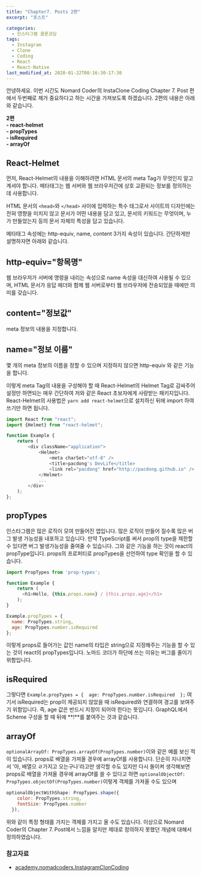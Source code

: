 ```yaml
---
title: "Chapter7. Posts 2편"
excerpt: "포스트"

categories:
  - 인스타그램 클론코딩
tags:
  - Instagram
  - Clone
  - Coding
  - React
  - React-Native
last_modified_at: 2020-01-22T08:16:30-17:30
---
```


안녕하세요. 이번 시간도 Nomard Coder의 InstaClone Coding Chapter 7. Post 편에서 두번째로 제가 중요하다고 하는 시간을 가져보도록 하겠습니다. 2편의 내용은 아래와 같습니다.

**2편** <br>
**- react-helmet**  <br>
**- propTypes**  <br>
**- isRequired**  <br>
**- arrayOf**  <br>

## React-Helmet

먼저, React-Helmet의 내용을 이해하려면 HTML 문서의 meta Tag가 무엇인지 알고 계셔야 합니다. 메타태그는 웹 서버와 웹 브라우저간에 상호 교환되는 정보를 정의하는데 사용합니다.
  
HTML 문서의 `<head>`와 `</head>` 사이에 입력하는 특수 태그로서 사이트의 디자인에는 전혀 영향을 미치지 않고 문서가 어떤 내용을 담고 있고, 문서의 키워드는 무엇이며, 누가 만들었는지 등의 문서 자체의 특성을 담고 있습니다.  

메타태그 속성에는 http-equiv, name, content 3가지 속성이 있습니다. 간단하게만 설명하자면 아래와 같습니다.

**http-equiv="항목명"**
--- 
웹 브라우저가 서버에 명령을 내리는 속성으로 name 속성을 대신하여 사용될 수 있으며, HTML 문서가 응답 헤더와 함께 웹 서버로부터 웹 브라우저에 전송되었을 때에만 의미를 갖습니다.
<br>

**content="정보값"**
---
meta 정보의 내용을 지정합니다.
<br>


**name="정보 이름"**
---
몇 개의 meta 정보의 이름을 정할 수 있으며 지정하지 않으면 http-equiv 와 같은 기능을 합니다.


이렇게 meta Tag의 내용을 구성해야 할 때 React-Helmet의 Helmet Tag로 감싸주어 설정만 하면되는 매우 간단하여 저와 같은 React 초보자에게 사랑받는 패키지입니다. React-Helmet의 사용법은 `yarn add react-helmet`으로 설치하신 뒤에 import 하여 쓰기만 하면 됩니다. 

```javascript
import React from "react";
import {Helmet} from "react-helmet";

function Example {
    return (
        <div className="application">
            <Helmet>
                <meta charSet="utf-8" />
                <title>pacdong's DevLife</title>
                <link rel="pacdong" href="http://pacdong.github.io" />
            </Helmet>
            ...
        </div>
    );
};
```


## propTypes

인스타그램은 많은 로직이 모여 만들어진 앱입니다. 많은 로직이 만들어 질수록 많은 버그 발생 가능성을 내포하고 있습니다. 만약 TypeScript를 써서 prop의 type을 제한할 수 있다면 버그 발생가능성을 줄여줄 수 있습니다. 그와 같은 기능을 하는 것이 react의 propType입니다. props의 프로퍼티로 propTypes을 선언하여 type 확인을 할 수 있습니다.


```javascript
import PropTypes from 'prop-types';

function Example {
    return (
      <h1>Hello, {this.props.name} / {this.props.age}</h1>
    );
}

Example.propTypes = {
  name: PropTypes.string,
  age: PropTypes.number.isRequired
};
```
이렇게 props로 들어가는 값인 name의 타입은 string으로 지정해주는 기능을 할 수 있는 것이 react의 propTypes입니다. 노마드 코더가 하단에 쓰는 이유는 버그를 줄이기 위함입니다.

## isRequired

그렇다면 `Example.propTypes = {  age: PropTypes.number.isRequired  };` 여기서 isRequired는 prop이 제공되지 않았을 때 isRequired와 연결하여 경고를 보여주기 위함입니다. 즉, age 값은 반드시 지정이 되어야 한다는 뜻입니다. GraphQL에서 Scheme 구성을 할 때 뒤에 **!**를 붙여주는 것과 같습니다.

## arrayOf

`optionalArrayOf: PropTypes.arrayOf(PropTypes.number)`이와 같은 예를 보신 적이 있습니다. props로 배열을 가져올 경우에 arrayOf를 사용합니다. 단순히 지나치면서 '아, 배열으 ㄹ가지고 오는구나'라고만 생각할 수도 있지만 다시 돌이켜 생각해보면 props로 배열을 가져올 경우에 arrayOf를 쓸 수 있다고 하면 `optionalObjectOf: PropTypes.objectOf(PropTypes.number)`이렇게 객체를 가져올 수도 있으며 
```javascript
optionalObjectWithShape: PropTypes.shape({
    color: PropTypes.string,
    fontSize: PropTypes.number
  }),
```
위와 같이 특정 형태를 가지는 객체를 가지고 올 수도 있습니다. 이상으로 Nomard Coder의 Chapter 7. Post에서 느낌을 알지만 제대로 정의하지 못했던 개념에 대해서 정의하였습니다.


### 참고자료

- [academy.nomadcoders.InstagramClonCoding](https://academy.nomadcoders.co/courses/enrolled/503371)
